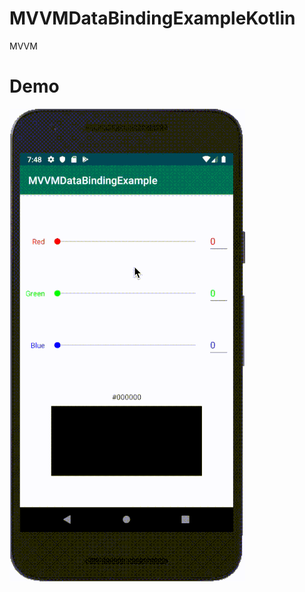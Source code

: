 # MVVMDataBindingExampleKotlin

MVVM

# Demo
![](https://github.com/zjkuang/MVVMDataBindingExampleKotlin/blob/master/MVVMDataBindingExampleKotlin.gif)
